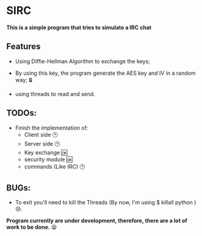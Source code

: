 # SIRC

**This is a simple program that tries to simulate a IRC chat**

## Features

  * Using Diffie-Hellman Algorithm to exchange the keys;

  * By using this key, the program generate the AES key and IV in a random way; :lock:

  * using threads to read and send.

## TODOs:

  * Finish the implementation of:
      * Client side :clock2:
      * Server side :clock2:
      * Key exchange :ok:
      * security module :ok:
      * commands (Like IRC) :clock2:

## BUGs:

  * To exit you'll need to kill the Threads (By now, I'm using $ killall python ) :cry:.

**Program currently are under development, therefore, there are a lot of work to be done.**  :tired_face:
